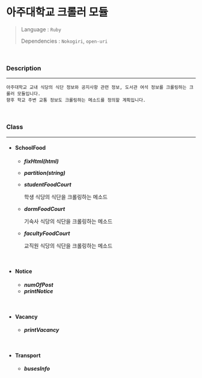 # 아주대학교 크롤러 모듈

> Language : `Ruby`
>
> Dependencies : `Nokogiri`, `open-uri`

<br />

### Description

------

~~~
아주대학교 교내 식당의 식단 정보와 공지사항 관련 정보, 도서관 여석 정보를 크롤링하는 크롤러 모듈입니다.
향후 학교 주변 교통 정보도 크롤링하는 메소드를 정의할 계획입니다.
~~~

<br />

### Class

------

- #### SchoolFood

  - ***fixHtml(html)***

  - ***partition(string)***

  - ***studentFoodCourt***

    학생 식당의 식단을 크롤링하는 메소드

  - ***dormFoodCourt***

    기숙사 식당의 식단을 크롤링하는 메소드

  - ***facultyFoodCourt***

    교직원 식당의 식단을 크롤링하는 메소드

<br />

- #### Notice

  - ***numOfPost***
  - ***printNotice***

<br />

- #### Vacancy

  - ***printVacancy***
 
 <br />
 
- #### Transport

  - ***busesInfo***

